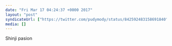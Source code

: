 ```yaml
---
date: "Fri Mar 17 04:24:37 +0000 2017"
layout: "post"
syndicateUrl: ["https://twitter.com/pudymody/status/842592483158691840"]
media: []
---
```

Shinji pasion